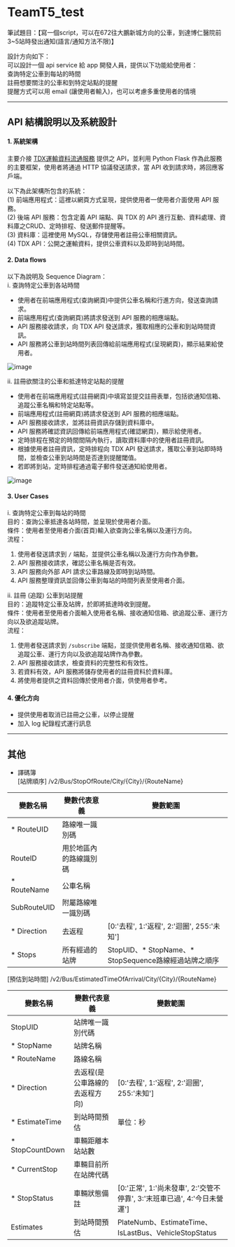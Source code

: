 # TeamT5_test

筆試題目：【寫一個script，可以在672往大鵬新城方向的公車，到達博仁醫院前3~5站時發出通知(語言/通知方法不限)】

設計方向如下：   
可以設計一個 api service 給 app 開發人員，提供以下功能給使用者：     
查詢特定公車到每站的時間   
註冊想要關注的公車和到特定站點的提醒     
提醒方式可以用 email (讓使用者輸入)，也可以考慮多重使用者的情境

***

## API 結構說明以及系統設計
#### **1. 系統架構**  
主要介接 [TDX運輸資料流通服務](https://tdx.transportdata.tw/api-service/swagger/basic/) 提供之 API，並利用 Python Flask 作為此服務的主要框架，使用者將通過 HTTP 協議發送請求，當 API 收到請求時，將回應客戶端。  

以下為此架構所包含的系統：  
(1) 前端應用程式：這裡以網頁方式呈現，提供使用者一使用者介面使用 API 服務。    
(2) 後端 API 服務：包含定義 API 端點、與 TDX 的 API 進行互動、資料處理、資料庫之CRUD、定時排程、發送郵件提醒等。  
(3) 資料庫：這裡使用 MySQL，存儲使用者註冊公車相關資訊。  
(4) TDX API：公開之運輸資料，提供公車資料以及即時到站時間。  

#### **2. Data flows**  
以下為說明及 Sequence Diagram：  
i. 查詢特定公車到各站時間  
- 使用者在前端應用程式(查詢網頁)中提供公車名稱和行進方向，發送查詢請求。  
- 前端應用程式(查詢網頁)將請求發送到 API 服務的相應端點。  
- API 服務接收請求，向 TDX API 發送請求，獲取相應的公車和到站時間資訊。  
- API 服務將公車到站時間列表回傳給前端應用程式(呈現網頁)，顯示結果給使用者。  

![image](https://github.com/haha110721/TeamT5_test/assets/66916009/424c21d9-7322-4b38-94bc-c5adb70642fe)

ii. 註冊欲關注的公車和抵達特定站點的提醒   
- 使用者在前端應用程式(註冊網頁)中填寫並提交註冊表單，包括欲通知信箱、追蹤公車名稱和特定站點等。  
- 前端應用程式(註冊網頁)將請求發送到 API 服務的相應端點。  
- API 服務接收請求，並將註冊資訊存儲到資料庫中。  
- API 服務將確認資訊回傳給前端應用程式(確認網頁)，顯示給使用者。  
- 定時排程在預定的時間間隔內執行，讀取資料庫中的使用者註冊資訊。  
- 根據使用者註冊資訊，定時排程向 TDX API 發送請求，獲取公車到站即時時間，並檢查公車到站時間是否達到提醒閾值。 
- 若即將到站，定時排程通過電子郵件發送通知給使用者。  

![image](https://github.com/haha110721/TeamT5_test/assets/66916009/e5c7ee71-3429-40b7-8d5f-aea1a32d3c50)

#### **3. User Cases**  
i. 查詢特定公車到每站的時間  
目的：查詢公車抵達各站時間，並呈現於使用者介面。  
條件：使用者至使用者介面(首頁)輸入欲查詢公車名稱以及運行方向。  
流程：  
1. 使用者發送請求到 `/` 端點，並提供公車名稱以及運行方向作為參數。  
2. API 服務接收請求，確認公車名稱是否有效。
3. API 服務向外部 API 請求公車路線及即時到站時間。
4. API 服務整理資訊並回傳公車到每站的時間列表至使用者介面。

ii. 註冊 (追蹤) 公車到站提醒  
目的：追蹤特定公車及站牌，於即將抵達時收到提醒。  
條件：使用者至使用者介面輸入使用者名稱、接收通知信箱、欲追蹤公車、運行方向以及欲追蹤站牌。    
流程：
1. 使用者發送請求到 `/subscribe` 端點，並提供使用者名稱、接收通知信箱、欲追蹤公車、運行方向以及欲追蹤站牌作為參數。  
2. API 服務接收請求，檢查資料的完整性和有效性。  
3. 若資料有效，API 服務將儲存使用者的註冊資料於資料庫。  
4. 將使用者提供之資料回傳於使用者介面，供使用者參考。

#### **4. 優化方向**
- 提供使用者取消已註冊之公車，以停止提醒
- 加入 log 紀錄程式運行訊息

***

## 其他
- 譯碼簿  
[站牌順序] /v2/Bus/StopOfRoute/City/{City}/{RouteName}

| 變數名稱  | 變數代表意義  | 變數範圍  |
| --------  | --------  | -------- |
| * RouteUID  | 路線唯一識別碼  |    |
| RouteID  | 用於地區內的路線識別碼  |      |
| * RouteName  | 公車名稱  |     |
| SubRouteUID  | 附屬路線唯一識別碼  |      |
| * Direction  | 去返程  | [0:'去程', 1:'返程', 2:'迴圈', 255:'未知']  |
| * Stops  | 所有經過的站牌  | StopUID、* StopName、* StopSequence路線經過站牌之順序  |


[預估到站時間] /v2/Bus/EstimatedTimeOfArrival/City/{City}/{RouteName}

| 變數名稱  | 變數代表意義  | 變數範圍  |
| --------  | --------  | -------- |
| StopUID  | 站牌唯一識別代碼  |   |
| * StopName  | 站牌名稱  |   |
| * RouteName  | 路線名稱  |     |
| * Direction  | 去返程(是公車路線的去返程方向)  | [0:'去程', 1:'返程', 2:'迴圈', 255:'未知']  |
| * EstimateTime  | 到站時間預估  | 單位：秒  |
| * StopCountDown  | 車輛距離本站站數  |  |
| * CurrentStop  | 車輛目前所在站牌代碼  |  |
| * StopStatus  | 車輛狀態備註  | [0:'正常', 1:'尚未發車', 2:'交管不停靠', 3:'末班車已過', 4:'今日未營運']  |
| Estimates  | 到站時間預估  | PlateNumb、EstimateTime、IsLastBus、VehicleStopStatus |

